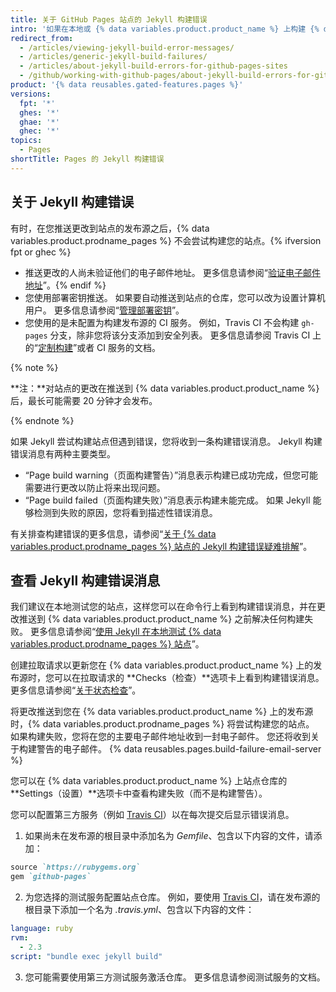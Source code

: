 ```yaml
---
title: 关于 GitHub Pages 站点的 Jekyll 构建错误
intro: '如果在本地或 {% data variables.product.product_name %} 上构建 {% data variables.product.prodname_pages %} 站点发生 Jekyll 错误，您将收到一条错误消息，其中包含相关详细信息。'
redirect_from:
  - /articles/viewing-jekyll-build-error-messages/
  - /articles/generic-jekyll-build-failures/
  - /articles/about-jekyll-build-errors-for-github-pages-sites
  - /github/working-with-github-pages/about-jekyll-build-errors-for-github-pages-sites
product: '{% data reusables.gated-features.pages %}'
versions:
  fpt: '*'
  ghes: '*'
  ghae: '*'
  ghec: '*'
topics:
  - Pages
shortTitle: Pages 的 Jekyll 构建错误
---
```


## 关于 Jekyll 构建错误

有时，在您推送更改到站点的发布源之后，{% data variables.product.prodname_pages %} 不会尝试构建您的站点。{% ifversion fpt or ghec %}
- 推送更改的人尚未验证他们的电子邮件地址。 更多信息请参阅“[验证电子邮件地址](/articles/verifying-your-email-address)”。{% endif %}
- 您使用部署密钥推送。 如果要自动推送到站点的仓库，您可以改为设置计算机用户。 更多信息请参阅“[管理部署密钥](/developers/overview/managing-deploy-keys#machine-users)”。
- 您使用的是未配置为构建发布源的 CI 服务。 例如，Travis CI 不会构建 `gh-pages` 分支，除非您将该分支添加到安全列表。 更多信息请参阅 Travis CI 上的“[定制构建](https://docs.travis-ci.com/user/customizing-the-build/#safelisting-or-blocklisting-branches)”或者 CI 服务的文档。

{% note %}

**注：**对站点的更改在推送到 {% data variables.product.product_name %} 后，最长可能需要 20 分钟才会发布。

{% endnote %}

如果 Jekyll 尝试构建站点但遇到错误，您将收到一条构建错误消息。 Jekyll 构建错误消息有两种主要类型。
- “Page build warning（页面构建警告）”消息表示构建已成功完成，但您可能需要进行更改以防止将来出现问题。
- “Page build failed（页面构建失败）”消息表示构建未能完成。 如果 Jekyll 能够检测到失败的原因，您将看到描述性错误消息。

有关排查构建错误的更多信息，请参阅“[关于 {% data variables.product.prodname_pages %} 站点的 Jekyll 构建错误疑难排解](/articles/troubleshooting-jekyll-build-errors-for-github-pages-sites)”。

## 查看 Jekyll 构建错误消息

我们建议在本地测试您的站点，这样您可以在命令行上看到构建错误消息，并在更改推送到 {% data variables.product.product_name %} 之前解决任何构建失败。 更多信息请参阅“[使用 Jekyll 在本地测试 {% data variables.product.prodname_pages %} 站点](/articles/testing-your-github-pages-site-locally-with-jekyll)”。

创建拉取请求以更新您在 {% data variables.product.product_name %} 上的发布源时，您可以在拉取请求的 **Checks（检查）**选项卡上看到构建错误消息。 更多信息请参阅“[关于状态检查](/articles/about-status-checks)”。

将更改推送到您在 {% data variables.product.product_name %} 上的发布源时，{% data variables.product.prodname_pages %} 将尝试构建您的站点。 如果构建失败，您将在您的主要电子邮件地址收到一封电子邮件。 您还将收到关于构建警告的电子邮件。 {% data reusables.pages.build-failure-email-server %}

您可以在 {% data variables.product.product_name %} 上站点仓库的 **Settings（设置）**选项卡中查看构建失败（而不是构建警告）。

您可以配置第三方服务（例如 [Travis CI](https://travis-ci.org/)）以在每次提交后显示错误消息。

1. 如果尚未在发布源的根目录中添加名为 _Gemfile_、包含以下内容的文件，请添加：
  ```ruby
  source `https://rubygems.org`
  gem `github-pages`
  ```

2. 为您选择的测试服务配置站点仓库。 例如，要使用 [Travis CI](https://travis-ci.org/)，请在发布源的根目录下添加一个名为 _.travis.yml_、包含以下内容的文件：
  ```yaml
  language: ruby
  rvm:
    - 2.3
  script: "bundle exec jekyll build"
  ```
3. 您可能需要使用第三方测试服务激活仓库。 更多信息请参阅测试服务的文档。
